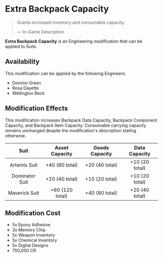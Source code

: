 # Extra Backpack Capacity
> 
> 
> Grants increased inventory and consumable capacity.
> 
> 
> — In-Game Description
> 

**Extra Backpack Capacity** is an Engineering modification that can be applied to Suits.

## Availability

This modification can be applied by the following Engineers:

- Domino Green
- Rosa Dayette
- Wellington Beck

## Modification Effects

This modification increases Backpack Data Capacity, Backpack Component Capacity, and Backpack Item Capacity. Consumable carrying capacity remains unchanged despite the modification's description stating otherwise.

| Suit | Asset Capacity | Goods Capacity | Data Capacity |
| :---: | :---: | :---: | :---: |
| Artemis Suit | +40 (80 total) | +20 (40 total) | +10 (20 total) |
| Dominator Suit | +20 (40 total) | +10 (20 total) | +10 (20 total) |
| Maverick Suit | +60 (120 total) | +40 (80 total) | +20 (40 total) |

## Modification Cost

- 5x Epoxy Adhesive
- 3x Memory Chip
- 5x Weapon Inventory
- 5x Chemical Inventory
- 5x Digital Designs
- 750,000 CR